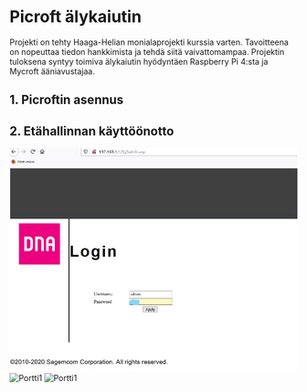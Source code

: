 # Picroft älykaiutin

Projekti on tehty Haaga-Helian monialaprojekti kurssia varten. Tavoitteena on nopeuttaa tiedon hankkimista ja tehdä siitä vaivattomampaa. Projektin tuloksena syntyy toimiva älykaiutin hyödyntäen Raspberry Pi 4:sta ja Mycroft ääniavustajaa.

## 1. Picroftin asennus


## 2. Etähallinnan käyttöönotto

![Portti1](images/1_LI.jpg)
![Portti1](images/2_LI.jpg)
![Portti1](images/3_LI.jpg)
